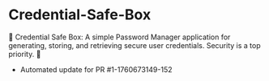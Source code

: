 # Credential-Safe-Box
🔑 Credential Safe Box: A simple Password Manager application for generating, storing, and retrieving secure user credentials. Security is a top priority. 🔐


- Automated update for PR #1-1760673149-152